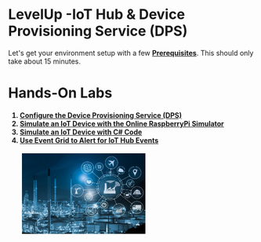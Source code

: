 # LevelUp -IoT Hub & Device Provisioning Service (DPS)
<p>
Let's get your environment setup with a few <b><a href="prerequisites.md">Prerequisites</a></b>.  This should only take about 15 minutes.
<p>
<h1>Hands-On Labs</h1>

<h4>
<ol>
  <li><a href="ConfigureDPS.md">Configure the Device Provisioning Service (DPS)</a>
  <li><a href="RaspberryPiSimulator.md">Simulate an IoT Device with the Online RaspberryPi Simulator</a>
  <li><a href="RunDeviceCode.md">Simulate an IoT Device with C# Code</a>
  <li><a href="EventGridAlert.md">Use Event Grid to Alert for IoT Hub Events</a>
</h4>
<p>
&emsp;&emsp;<img src="./images/iot.jpg" width="50%" height="50%">
